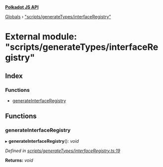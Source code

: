 **[Polkadot JS API](../README.md)**

[Globals](../globals.md) › [&quot;scripts/generateTypes/interfaceRegistry&quot;](_scripts_generatetypes_interfaceregistry_.md)

# External module: "scripts/generateTypes/interfaceRegistry"

## Index

### Functions

* [generateInterfaceRegistry](_scripts_generatetypes_interfaceregistry_.md#generateinterfaceregistry)

## Functions

###  generateInterfaceRegistry

▸ **generateInterfaceRegistry**(): *void*

*Defined in [scripts/generateTypes/interfaceRegistry.ts:19](https://github.com/polkadot-js/api/blob/a0b8619/packages/types/src/scripts/generateTypes/interfaceRegistry.ts#L19)*

**Returns:** *void*